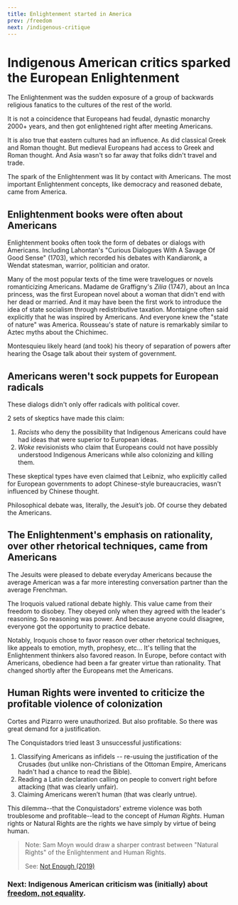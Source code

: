 ```yaml
---
title: Enlightenment started in America
prev: /freedom
next: /indigenous-critique
---
```


# Indigenous American critics sparked the European Enlightenment

The Enlightenment was the sudden exposure of a group of backwards religious fanatics to the cultures of the rest of the world.

It is not a coincidence that Europeans had feudal, dynastic monarchy 2000+ years, and then got enlightened right after meeting Americans.

It is also true that eastern cultures had an influence.
As did classical Greek and Roman thought.
But medieval Europeans had access to Greek and Roman thought.
And Asia wasn't so far away that folks didn't travel and trade.

The spark of the Enlightenment was lit by contact with Americans.
The most important Enlightenment concepts, like democracy and reasoned debate, came from America.

## Enlightenment books were often about Americans

Enlightenment books often took the form of debates or dialogs with Americans.
Including Lahontan's "Curious Dialogues With A Savage Of Good Sense" (1703), which recorded his debates with Kandiaronk, a Wendat statesman, warrior, politician and orator.

Many of the most popular texts of the time were travelogues or novels romanticizing Americans.
Madame de Graffigny's *Zilia* (1747), about an Inca princess, was the first European novel about a woman that didn't end with her dead or married.
And it may have been the first work to introduce the idea of state socialism through redistributive taxation.
Montaigne often said explicitly that he was inspired by Americans.
And everyone knew the "state of nature" was America.
Rousseau's state of nature is remarkably similar to Aztec myths about the Chichimec.

Montesquieu likely heard (and took) his theory of separation of powers after hearing the Osage talk about their system of government.

## Americans weren't sock puppets for European radicals

These dialogs didn't only offer radicals with political cover.

2 sets of skeptics have made this claim:

1. *Racists* who deny the possibility that Indigenous Americans could have had ideas that were superior to European ideas.
2. *Woke* revisionists who claim that Europeans could not have possibly understood Indigenous Americans while also colonizing and killing them.

These skeptical types have even claimed that Leibniz, who explicitly called for European governments to adopt Chinese-style bureaucracies, wasn't influenced by Chinese thought.

Philosophical debate was, literally, the Jesuit’s job.
Of course they debated the Americans.

## The Enlightenment's emphasis on rationality, over other rhetorical techniques, came from Americans

The Jesuits were pleased to debate everyday Americans because the average American was a far more interesting conversation partner than the average Frenchman.

The Iroquois valued rational debate highly.
This value came from their freedom to disobey.
They obeyed only when they agreed with the leader's reasoning.
So reasoning was power.
And because anyone could disagree, everyone got the opportunity to practice debate.

Notably, Iroquois chose to favor reason over other rhetorical techniques, like appeals to emotion, myth, prophesy, etc...
It's telling that the Enlightenment thinkers also favored reason.
In Europe, before contact with Americans, obedience had been a far greater virtue than rationality.
That changed shortly after the Europeans met the Americans.

## Human Rights were invented to criticize the profitable violence of colonization

Cortes and Pizarro were unauthorized.
But also profitable.
So there was great demand for a justification.

The Conquistadors tried least 3 unsuccessful justifications:

1. Classifying Americans as infidels -- re-usuing the justification of the Crusades (but unlike non-Christians of the Ottoman Empire, Americans hadn't had a chance to read the Bible).
1. Reading a Latin declaration calling on people to convert right before attacking (that was clearly unfair).
1. Claiming Americans weren’t human (that was clearly untrue).

This dilemma--that the Conquistadors' extreme violence was both troublesome and profitable--lead to the concept of *Human Rights*.
Human rights or Natural Rights are the rights we have simply by virtue of being human.

> Note: Sam Moyn would draw a sharper contrast between "Natural Rights" of the Enlightenment and Human Rights.
>
> See: [Not Enough (2019)](https://www.hup.harvard.edu/catalog.php?isbn=9780674241398)

### Next: Indigenous American criticism was (initially) about [freedom, not equality](/indigenous-critique).
